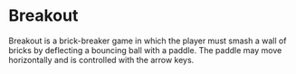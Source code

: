 # Breakout

Breakout is a brick-breaker game in which the player must smash a wall of bricks by deflecting a bouncing ball with a paddle. The paddle may move horizontally and is controlled with the arrow keys.


